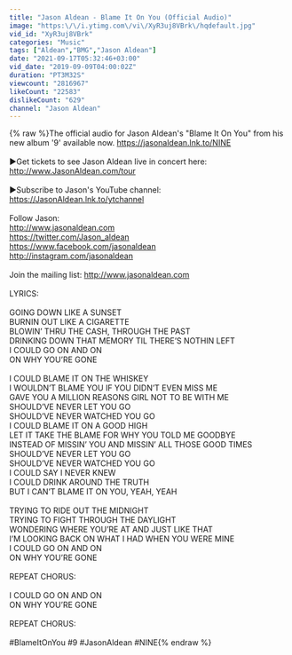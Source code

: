 ```yaml
---
title: "Jason Aldean - Blame It On You (Official Audio)"
image: "https:\/\/i.ytimg.com\/vi\/XyR3uj8VBrk\/hqdefault.jpg"
vid_id: "XyR3uj8VBrk"
categories: "Music"
tags: ["Aldean","BMG","Jason Aldean"]
date: "2021-09-17T05:32:46+03:00"
vid_date: "2019-09-09T04:00:02Z"
duration: "PT3M32S"
viewcount: "2816967"
likeCount: "22583"
dislikeCount: "629"
channel: "Jason Aldean"
---
```

{% raw %}The official audio for Jason Aldean's &quot;Blame It On You&quot; from his new album '9' available now.  <a rel="nofollow" target="blank" href="https://jasonaldean.lnk.to/NINE">https://jasonaldean.lnk.to/NINE</a><br /><br />►Get tickets to see Jason Aldean live in concert here: <a rel="nofollow" target="blank" href="http://www.JasonAldean.com/tour">http://www.JasonAldean.com/tour</a><br /><br />►Subscribe to Jason's YouTube channel: <a rel="nofollow" target="blank" href="https://JasonAldean.lnk.to/ytchannel">https://JasonAldean.lnk.to/ytchannel</a><br /><br />Follow Jason:<br /><a rel="nofollow" target="blank" href="http://www.jasonaldean.com">http://www.jasonaldean.com</a><br /><a rel="nofollow" target="blank" href="https://twitter.com/Jason_aldean">https://twitter.com/Jason_aldean</a><br /><a rel="nofollow" target="blank" href="https://www.facebook.com/jasonaldean">https://www.facebook.com/jasonaldean</a><br /><a rel="nofollow" target="blank" href="http://instagram.com/jasonaldean">http://instagram.com/jasonaldean</a><br /><br />Join the mailing list: <a rel="nofollow" target="blank" href="http://www.jasonaldean.com">http://www.jasonaldean.com</a><br /><br />LYRICS: <br /><br />GOING DOWN LIKE A SUNSET<br />BURNIN OUT LIKE A CIGARETTE <br />BLOWIN’ THRU THE CASH, THROUGH THE PAST<br />DRINKING DOWN THAT MEMORY TIL THERE’S NOTHIN LEFT <br />I COULD GO ON AND ON <br />ON WHY YOU’RE GONE<br /><br />I COULD BLAME IT ON THE WHISKEY<br />I WOULDN’T BLAME YOU IF YOU DIDN’T EVEN MISS ME <br />GAVE YOU A MILLION REASONS GIRL NOT TO BE WITH ME <br />SHOULD’VE NEVER LET YOU GO<br />SHOULD’VE NEVER WATCHED YOU GO <br />I COULD BLAME IT ON A GOOD HIGH <br />LET IT TAKE THE BLAME FOR WHY YOU TOLD ME GOODBYE <br />INSTEAD OF MISSIN’ YOU AND MISSIN’ ALL THOSE GOOD TIMES <br />SHOULD’VE NEVER LET YOU GO<br />SHOULD’VE NEVER WATCHED YOU GO <br />I COULD SAY I NEVER KNEW <br />I COULD DRINK AROUND THE TRUTH<br />BUT I CAN’T BLAME IT ON YOU, YEAH, YEAH <br /><br />TRYING TO RIDE OUT THE MIDNIGHT<br />TRYING TO FIGHT THROUGH THE DAYLIGHT<br />WONDERING WHERE YOU’RE AT AND JUST LIKE THAT <br />I’M LOOKING BACK ON WHAT I HAD WHEN YOU WERE MINE<br />I COULD GO ON AND ON<br />ON WHY YOU’RE GONE<br /><br />REPEAT CHORUS:<br /><br />I COULD GO ON AND ON <br />ON WHY YOU’RE GONE<br /><br />REPEAT CHORUS:<br /><br />#BlameItOnYou #9 #JasonAldean #NINE{% endraw %}
